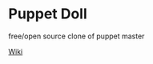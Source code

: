 # Puppet Doll
free/open source clone of puppet master

[Wiki](https://github.com/cheesy-games-dev/Puppet-Doll/wiki) 
